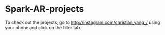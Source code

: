 # Spark-AR-projects

To check out the projects, go to http://instagram.com/christian_yang_/ using your phone and click on the filter tab
